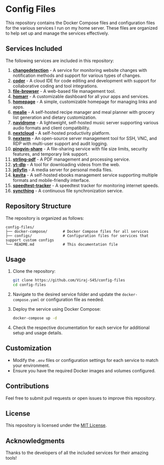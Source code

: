 # Config Files

This repository contains the Docker Compose files and configuration files for the various services I run on my home server. These files are organized to help set up and manage the services effectively.

## Services Included
The following services are included in this repository:

1. **[changedetection](https://github.com/dgtlmoon/changedetection.io)** - A service for monitoring website changes with notification methods and support for various types of changes.
2. **[coder](https://github.com/coder/coder)** - A cloud IDE for code editing and development with support for collaborative coding and tool integrations.
3. **[file-browser](https://github.com/filebrowser/filebrowser)** - A web-based file management tool.
4. **[homarr](https://github.com/ajnart/homarr)** - A customizable dashboard for all your apps and services.
5. **[homepage](https://github.com/gethomepage/homepage)** - A simple, customizable homepage for managing links and apps.
6. **[mealie](https://github.com/mealie-recipes/mealie)** - A self-hosted recipe manager and meal planner with grocery list generation and dietary customization.
7. **[navidrome](https://github.com/navidrome/navidrome)** - A lightweight, self-hosted music server supporting various audio formats and client compatibility.
8. **[nextcloud](https://github.com/nextcloud/server)** - A self-hosted productivity platform.
9. **[nexterm](https://github.com/gnmyt/Nexterm)** - An open-source server management tool for SSH, VNC, and RDP with multi-user support and audit logging.
10. **[pingvin-share](https://github.com/stonith404/pingvin-share)** - A file-sharing service with file size limits, security features, and temporary link support.
11. **[strling-pdf](https://github.com/Stirling-Tools/Stirling-PDF)** - A PDF management and processing service.
12. **[yt-dlp](https://github.com/alexta69/metube)** - A tool for downloading videos from the web.
13. **[jellyfin](https://github.com/jellyfin/jellyfin)** - A media server for personal media files.
14. **[kavita](https://github.com/Kareadita)** - A self-hosted ebooks management service supporting multiple formats and mobile-friendly interface.
15. **[speedtest-tracker](https://github.com/alexjustesen/speedtest-tracker)** - A speedtest tracker for monitoring internet speeds.
16. **[syncthing](https://github.com/syncthing/syncthing)** - A continuous file synchronization service.

## Repository Structure
The repository is organized as follows:

```
config-files/
├── docker-compose/       # Docker Compose files for all services
├── configs/              # Configuration files for services that support custom configs
└── README.md             # This documentation file
```

## Usage
1. Clone the repository:
   ```bash
   git clone https://github.com/Viraj-S45/config-files
   cd config-files
   ```

2. Navigate to the desired service folder and update the `docker-compose.yaml` or configuration file as needed.

3. Deploy the service using Docker Compose:
   ```bash
   docker-compose up -d
   ```

4. Check the respective documentation for each service for additional setup and usage details.

## Customization
- Modify the `.env` files or configuration settings for each service to match your environment.
- Ensure you have the required Docker images and volumes configured.

## Contributions
Feel free to submit pull requests or open issues to improve this repository.

## License
This repository is licensed under the [MIT License](LICENSE).

## Acknowledgments
Thanks to the developers of all the included services for their amazing tools!
